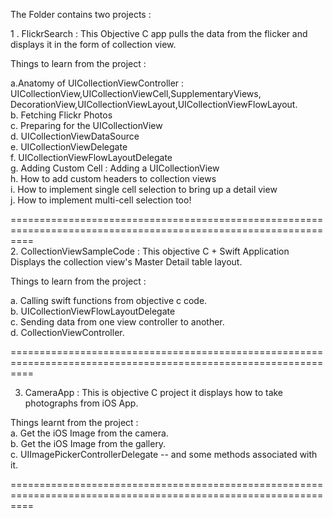 
The Folder contains two projects : 

1 . FlickrSearch : This Objective C  app pulls the data from the flicker and displays it in the form of collection view. 

Things to learn from the project : 

a.Anatomy of UICollectionViewController  : UICollectionView,UICollectionViewCell,SupplementaryViews,
DecorationView,UICollectionViewLayout,UICollectionViewFlowLayout.  
b. Fetching Flickr Photos  
c. Preparing for the UICollectionView  
d. UICollectionViewDataSource  
e. UICollectionViewDelegate  
f. UICollectionViewFlowLayoutDelegate  
g. Adding Custom Cell : Adding a UICollectionView  
h. How to add custom headers to collection views  
i. How to implement single cell selection to bring up a detail view  
j. How to implement multi-cell selection too!   


================================================================================================================  
2.  CollectionViewSampleCode : This objective C  + Swift Application Displays the collection view's Master Detail table layout.    

Things to learn from the project :   

a. Calling swift functions from objective c code.   
b. UICollectionViewFlowLayoutDelegate  
c. Sending data from one view controller to another.    
d. CollectionViewController.  

================================================================================================================

3. CameraApp : This is objective C project it displays how to take photographs from iOS App.

Things learnt from the project :   
a. Get the iOS Image from the camera.  
b. Get the iOS Image from the gallery.  
c. UIImagePickerControllerDelegate -- and some methods associated with it.  

================================================================================================================
